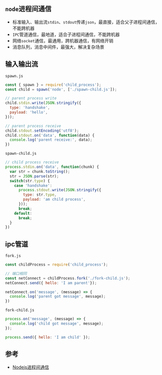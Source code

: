 ## `node`进程间通信
* 标准输入、输出流`stdin`、`stdout`传递`json`，最直接，适合父子进程间通信，不能跨机器
* `IPC`管道通信，最地道，适合子进程间通信，不能跨机器
* 网络`socket`通信，最通用，跨机器通信，有网络开销
* 消息队列，消息中间件，最强大，解决复杂场景

## 输入输出流
`spawn.js`
```js
const { spawn } = require('child_process');
const child = spawn('node', ['./spawn-child.js']);

// parent process write
child.stdin.write(JSON.stringify({
  type: 'handshake',
  payload: 'hello',
}));

// parent process receive
child.stdout.setEncoding('utf8');
child.stdout.on('data', function(data) {
  console.log('parent receive:', data);
})
```
`spawn-child.js`
```js
// child process receive
process.stdin.on('data', function(chunk) {
  var str = chunk.toString();
  str = JSON.parse(str);
  switch(str.type) {
    case 'handshake':
      process.stdout.write(JSON.stringify({
        type: str.type,
        payload: 'am child process',
      }));
      break;
    default:
      break;
  }
})
```

## ipc管道
`fork.js`
```javascript
const childProcess = require('child_process');

// 端口相同
const netConnect = childProcess.fork('./fork-child.js');
netConnect.send({ hello: 'I am parent'});

netConnect.on('message', (message) => {
  console.log('parent got message', message);
})
```
`fork-child.js`
```javascript
process.on('message', (message) => {
  console.log('child got message', message);
});

process.send({ hello: 'I am child' });
```

## 参考
* [Nodejs进程间通信](https://cloud.tencent.com/developer/article/1444616)
